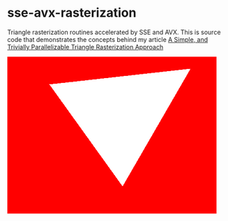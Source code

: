 # sse-avx-rasterization

Triangle rasterization routines accelerated by SSE and AVX. This is source code that demonstrates the concepts behind my article [A Simple, and Trivially Parallelizable Triangle Rasterization Approach
](https://erkaman.github.io/posts/fast_triangle_rasterization.html)

![](triangle.png)

